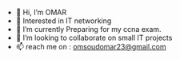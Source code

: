 - 👋 Hi, I’m OMAR
- 👀 Interested in IT networking
- 🌱 I’m currently Preparing for my ccna exam.
- 💞️ I’m looking to collaborate on small IT projects
- 📫 reach me on : omsoudomar23@gmail.com

<!---
OMARomd23/OMARomd23 is a ✨ special ✨ repository because its `README.md` (this file) appears on your GitHub profile.
You can click the Preview link to take a look at your changes.
--->
